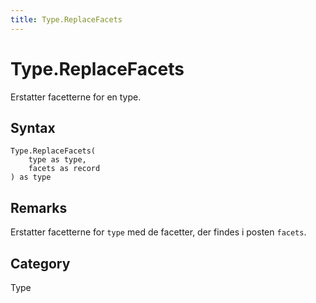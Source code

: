 ```yaml
---
title: Type.ReplaceFacets
---
```


# Type.ReplaceFacets


Erstatter facetterne for en type.


## Syntax

```powerquery
Type.ReplaceFacets(
    type as type,
    facets as record
) as type
```


## Remarks

Erstatter facetterne for <code>type</code> med de facetter, der findes i posten <code>facets</code>.



## Category
Type
